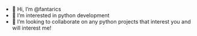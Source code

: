 - 👋 Hi, I’m @fantarics
- 👀 I’m interested in python development
- 💞️ I’m looking to collaborate on any python projects that interest you and will interest me!

          

<!---
fantarics/fantarics is a ✨ special ✨ repository because its `README.md` (this file) appears on your GitHub profile.
You can click the Preview link to take a look at your changes.
--->
